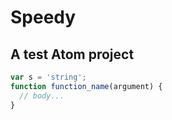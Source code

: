 # Speedy

## A test Atom project

```javascript
var s = 'string';
function function_name(argument) {
  // body...
}
```
